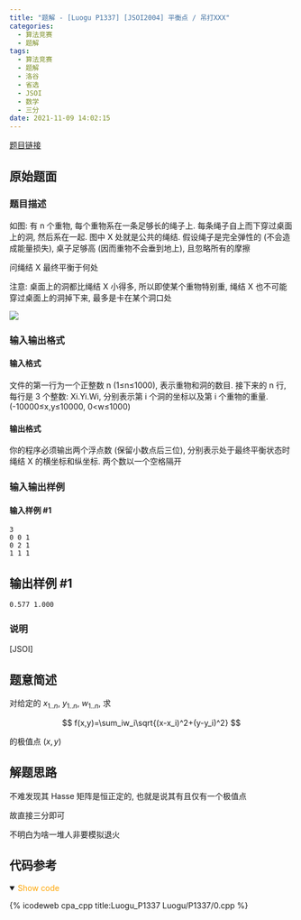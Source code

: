 ```yaml
---
title: "题解 - [Luogu P1337] [JSOI2004] 平衡点 / 吊打XXX"
categories:
  - 算法竞赛
  - 题解
tags:
  - 算法竞赛
  - 题解
  - 洛谷
  - 省选
  - JSOI
  - 数学
  - 三分
date: 2021-11-09 14:02:15
---
```


[题目链接](https://www.luogu.com.cn/problem/P1337)

<!-- more -->

## 原始题面

### 题目描述

如图: 有 n 个重物, 每个重物系在一条足够长的绳子上. 每条绳子自上而下穿过桌面上的洞, 然后系在一起. 图中 X 处就是公共的绳结. 假设绳子是完全弹性的 (不会造成能量损失), 桌子足够高 (因而重物不会垂到地上), 且忽略所有的摩擦

问绳结 X 最终平衡于何处

注意: 桌面上的洞都比绳结 X 小得多, 所以即使某个重物特别重, 绳结 X 也不可能穿过桌面上的洞掉下来, 最多是卡在某个洞口处

![](1.jpg)

### 输入输出格式

#### 输入格式

文件的第一行为一个正整数 n (1≤n≤1000), 表示重物和洞的数目. 接下来的 n 行, 每行是 3 个整数: Xi.Yi.Wi, 分别表示第 i 个洞的坐标以及第 i 个重物的重量. (-10000≤x,y≤10000, 0<w≤1000)

#### 输出格式

你的程序必须输出两个浮点数 (保留小数点后三位), 分别表示处于最终平衡状态时绳结 X 的横坐标和纵坐标. 两个数以一个空格隔开

### 输入输出样例

#### 输入样例 #1

```input1
3
0 0 1
0 2 1
1 1 1
```

## 输出样例 #1

```output1
0.577 1.000
```

### 说明

[JSOI]

## 题意简述

对给定的 $x_{1..n}$, $y_{1..n}$, $w_{1..n}$, 求

$$
f(x,y)=\sum_iw_i\sqrt{(x-x_i)^2+(y-y_i)^2}
$$

的极值点 $(x,y)$

## 解题思路

不难发现其 Hasse 矩阵是恒正定的, 也就是说其有且仅有一个极值点

故直接三分即可

不明白为啥一堆人非要模拟退火

## 代码参考

<details open>
<summary><font color='orange'>Show code</font></summary>

{% icodeweb cpa_cpp title:Luogu_P1337 Luogu/P1337/0.cpp %}

</details>
